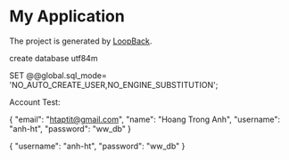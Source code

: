 # My Application

The project is generated by [LoopBack](http://loopback.io).

create database utf84m

SET @@global.sql_mode= 'NO_AUTO_CREATE_USER,NO_ENGINE_SUBSTITUTION';

Account Test:

{
  "email": "htaptit@gmail.com",
  "name": "Hoang Trong Anh",
  "username": "anh-ht",
  "password": "ww_db"
}

{
  "username": "anh-ht",
  "password": "ww_db"
}